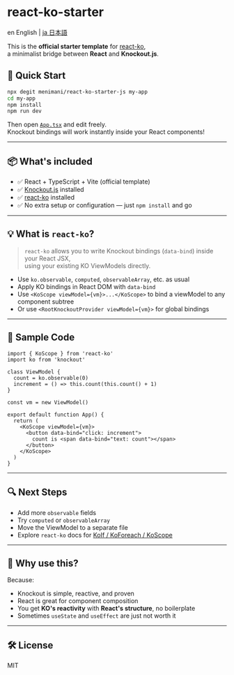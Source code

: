 # react-ko-starter

en English | [ja 日本語](./README.ja.md)

This is the **official starter template** for [react-ko](https://github.com/menimani/react-ko),  
a minimalist bridge between **React** and **Knockout.js**.

## 🚀 Quick Start

```bash
npx degit menimani/react-ko-starter-js my-app
cd my-app
npm install
npm run dev
```

Then open [`App.tsx`](./src/App.tsx) and edit freely.  
Knockout bindings will work instantly inside your React components!

---

## 📦 What's included

- ✅ React + TypeScript + Vite (official template)
- ✅ [Knockout.js](https://knockoutjs.com/) installed
- ✅ [react-ko](https://github.com/menimani/react-ko) installed
- ✅ No extra setup or configuration — just `npm install` and go

---

## 💡 What is `react-ko`?

> `react-ko` allows you to write Knockout bindings (`data-bind`) inside your React JSX,  
> using your existing KO ViewModels directly.

- Use `ko.observable`, `computed`, `observableArray`, etc. as usual
- Apply KO bindings in React DOM with `data-bind`
- Use `<KoScope viewModel={vm}>...</KoScope>` to bind a viewModel to any component subtree
- Or use `<RootKnockoutProvider viewModel={vm}>` for global bindings

---

## 🧪 Sample Code

```tsx
import { KoScope } from 'react-ko'
import ko from 'knockout'

class ViewModel {
  count = ko.observable(0)
  increment = () => this.count(this.count() + 1)
}

const vm = new ViewModel()

export default function App() {
  return (
    <KoScope viewModel={vm}>
      <button data-bind="click: increment">
        count is <span data-bind="text: count"></span>
      </button>
    </KoScope>
  )
}
```

---

## 🔍 Next Steps

- Add more `observable` fields
- Try `computed` or `observableArray`
- Move the ViewModel to a separate file
- Explore `react-ko` docs for [KoIf / KoForeach / KoScope](https://github.com/menimani/react-ko)

---

## 🧠 Why use this?

Because:
- Knockout is simple, reactive, and proven
- React is great for component composition
- You get **KO's reactivity** with **React's structure**, no boilerplate
- Sometimes `useState` and `useEffect` are just not worth it

---

## 🛠️ License

MIT
